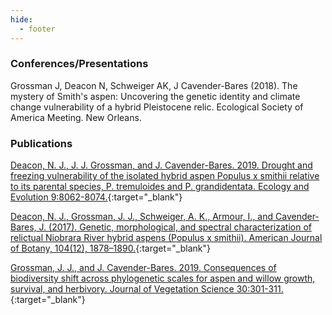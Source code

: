 ```yaml
---
hide:
  - footer
---
```


### Conferences/Presentations
Grossman J, Deacon N, Schweiger AK, J Cavender-Bares (2018). The mystery of Smith's aspen: Uncovering the genetic identity and climate change vulnerability of a hybrid Pleistocene relic. Ecological Society of America Meeting. New Orleans.

### Publications

[Deacon, N. J., J. J. Grossman, and J. Cavender-Bares. 2019. Drought and freezing vulnerability of the isolated hybrid aspen Populus x smithii relative to its parental species, P. tremuloides and P. grandidentata. Ecology and Evolution 9:8062-8074.](https://drive.google.com/file/d/1WSF19DS9U_KtqLwXL1eS9bKMKClwGLFl/view?usp=sharing){:target="\_blank"}

[Deacon, N. J., Grossman, J. J., Schweiger, A. K., Armour, I., and Cavender-Bares, J. (2017). Genetic, morphological, and spectral characterization of relictual Niobrara River hybrid aspens (Populus x smithii). American Journal of Botany, 104(12), 1878–1890.](https://drive.google.com/file/d/1Ji2tQDiAm2gi0Kfho6iucGbgueIO1k69/view?usp=sharing){:target="\_blank"}

[Grossman, J. J., and J. Cavender-Bares. 2019. Consequences of biodiversity shift across phylogenetic scales for aspen and willow growth, survival, and herbivory. Journal of Vegetation Science 30:301-311.](https://drive.google.com/file/d/1T7SEoPmAEJmdkF4THlNNfjewZx8a7K6g/view?usp=sharing){:target="\_blank"}